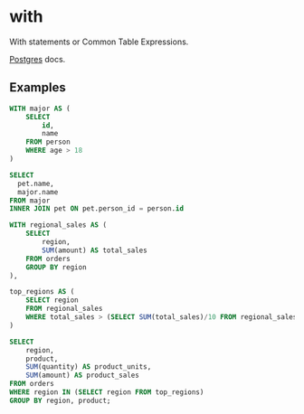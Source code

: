# with

With statements or Common Table Expressions.

[Postgres](https://www.postgresql.org/docs/current/queries-with.html) docs.


## Examples


```sql
WITH major AS (
    SELECT
        id,
        name
    FROM person
    WHERE age > 18
)

SELECT 
  pet.name,
  major.name
FROM major
INNER JOIN pet ON pet.person_id = person.id
```

```sql
WITH regional_sales AS (
    SELECT
        region,
        SUM(amount) AS total_sales
    FROM orders
    GROUP BY region
),

top_regions AS (
    SELECT region
    FROM regional_sales
    WHERE total_sales > (SELECT SUM(total_sales)/10 FROM regional_sales)
)

SELECT 
    region,
    product,
    SUM(quantity) AS product_units,
    SUM(amount) AS product_sales
FROM orders
WHERE region IN (SELECT region FROM top_regions)
GROUP BY region, product;
```
